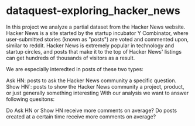 # dataquest-exploring_hacker_news

In this project we analyze a partial dataset from the Hacker News website. Hacker News is a site started by the startup incubator Y Combinator, where user-submitted stories (known as "posts") are voted and commented upon, similar to reddit. Hacker News is extremely popular in technology and startup circles, and posts that make it to the top of Hacker News' listings can get hundreds of thousands of visitors as a result.

We are especially interedted in posts of these two types:

Ask HN: posts to ask the Hacker News community a specific question.
Show HN`: posts to show the Hacker News community a project, product, or just generally something interesting
With our analysis we want to answer following quesitons:

Do Ask HN or Show HN receive more comments on average?
Do posts created at a certain time receive more comments on average?
